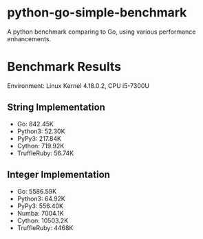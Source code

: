# python-go-simple-benchmark
A python benchmark comparing to Go, using various performance enhancements.

# Benchmark Results

Environment: Linux Kernel 4.18.0.2, CPU i5-7300U

## String Implementation

- Go: 842.45K
- Python3: 52.30K
- PyPy3: 217.84K
- Cython: 719.92K
- TruffleRuby: 56.74K

## Integer Implementation

- Go: 5586.59K
- Python3: 64.92K
- PyPy3: 556.40K
- Numba: 7004.1K
- Cython: 10503.2K
- TruffleRuby: 4468K
